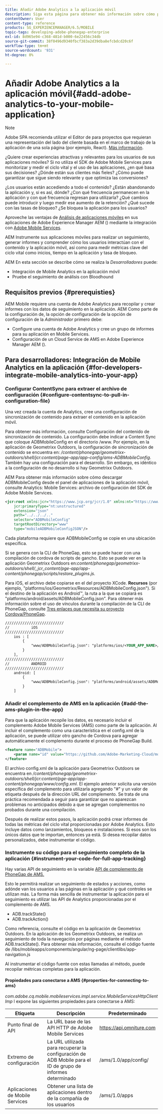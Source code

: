```yaml
---
title: Añadir Adobe Analytics a la aplicación móvil
description: Siga esta página para obtener más información sobre cómo puede utilizar el análisis de aplicaciones móviles en sus aplicaciones Adobe Experience Manager mediante la integración con Adobe Mobile Services.
contentOwner: User
content-type: reference
products: SG_EXPERIENCEMANAGER/6.5/MOBILE
topic-tags: developing-adobe-phonegap-enterprise
exl-id: 8d965e94-c368-481d-b000-6e22456c34db
source-git-commit: 38f0496d9340fbcf383a2d39dba8efcbdcd20c6f
workflow-type: tm+mt
source-wordcount: '931'
ht-degree: 0%

---
```


# Añadir Adobe Analytics a la aplicación móvil{#add-adobe-analytics-to-your-mobile-application}

>[!NOTE]
>
>Adobe SPA recomienda utilizar el Editor de para proyectos que requieran una representación del lado del cliente basada en el marco de trabajo de la aplicación de una sola página (por ejemplo, React). [Más información](/help/sites-developing/spa-overview.md).

¿Quiere crear experiencias atractivas y relevantes para los usuarios de sus aplicaciones móviles? Si no utiliza el SDK de Adobe Mobile Services para monitorizar y medir el ciclo vital y el uso de las aplicaciones, ¿en qué basa sus decisiones? ¿Dónde están sus clientes más fieles? ¿Cómo puede garantizar que sigue siendo relevante y que optimiza las conversiones?

¿Los usuarios están accediendo a todo el contenido? ¿Están abandonando la aplicación y, si es así, dónde? ¿Con qué frecuencia permanecen en la aplicación y con qué frecuencia regresan para utilizarla? ¿Qué cambios puede introducir y luego medir ese aumento de la retención? ¿Qué sucede con las tasas de bloqueo? ¿Se bloquea la aplicación para los usuarios?

Aproveche las ventajas de [Análisis de aplicaciones móviles](https://business.adobe.com/products/analytics/mobile-marketing.html) en sus aplicaciones de Adobe Experience Manager AEM () mediante la integración con [Adobe Mobile Services](https://business.adobe.com/products/campaign/mobile-marketing.html).

AEM Instrumente sus aplicaciones móviles para realizar un seguimiento, generar informes y comprender cómo los usuarios interactúan con el contenido y la aplicación móvil, así como para medir métricas clave del ciclo vital como inicios, tiempo en la aplicación y tasa de bloqueo.

AEM En esta sección se describe cómo se realiza la *Desarrolladores* puede:

* Integración de Mobile Analytics en la aplicación móvil
* Pruebe el seguimiento de análisis con Bloodhound

## Requisitos previos {#prerequisties}

AEM Mobile requiere una cuenta de Adobe Analytics para recopilar y crear informes con los datos de seguimiento en la aplicación. AEM Como parte de la configuración de, la opción de configuración de la opción de configuración de la *Administrador* primero debe:

* Configure una cuenta de Adobe Analytics y cree un grupo de informes para su aplicación en Mobile Services.
* Configuración de un Cloud Service de AMS en Adobe Experience Manager AEM ().

## Para desarrolladores: Integración de Mobile Analytics en la aplicación {#for-developers-integrate-mobile-analytics-into-your-app}

### Configurar ContentSync para extraer el archivo de configuración {#configure-contentsync-to-pull-in-configuration-file}

Una vez creada la cuenta de Analytics, cree una configuración de sincronización de contenido para extraer el contenido en la aplicación móvil.

Para obtener más información, consulte Configuración del contenido de sincronización de contenido. La configuración debe indicar a Content Sync que coloque ADBMobileConfig en el directorio /www. Por ejemplo, en la aplicación de Geometrixx Outdoors, la configuración de sincronización de contenido se encuentra en: */content/phonegap/geometrixx-outdoors/shell/jcr:content/page-app/app-config/ams-ADBMobileConfig*. También hay una configuración para el desarrollo. Sin embargo, es idéntico a la configuración de no desarrollo si hay Geometrixx Outdoors.

AEM Para obtener más información sobre cómo descargar ADBMobileConfig desde el panel de aplicaciones de la aplicación móvil, consulte Analytics: Mobile Services: archivo de configuración del SDK de Adobe Mobile Services.

```xml
<jcr:root xmlns:jcr="https://www.jcp.org/jcr/1.0" xmlns:nt="https://www.jcp.org/jcr/nt/1.0"
    jcr:primaryType="nt:unstructured"
    extension="json"
    path="../../../.."
    selector="ADBMobileConfig"
    targetRootDirectory="www"
    type="mobileADBMobileConfigJSON"/>
```

Cada plataforma requiere que ADBMobileConfig se copie en una ubicación específica.

Si se genera con la CLI de PhoneGap, esto se puede hacer con una compilación de cordova de scripts de gancho. Esto se puede ver en la aplicación Geometrixx Outdoors en:*content/phonegap/geometrixx-outdoors/shell/_jcr_content/pge-app/app-content/phonegap/scripts/restore_plugins.js.*

Para iOS, el archivo debe copiarse en el del proyecto XCode. **Recursos** (por ejemplo, &quot;platforms/ios/Geometrixx/Resources/ADBMobileConfig.json&quot;). Si el destino de la aplicación es Android™, la ruta a la que se copiará es &quot;platforms/android/assets/ADBMobileConfig.json&quot;. Para obtener más información sobre el uso de vínculos durante la compilación de la CLI de PhoneGap, consulte [Tres enlaces que necesita su proyecto Cordova/PhoneGap](https://gist.github.com/jlcarvalho/22402d013bc72f795d45a01836ce735c).

```xml
///////////////////////////
//          iOS
///////////////////////////
    ios : [
        {
            "www/ADBMobileConfig.json": "platforms/ios/<YOUR_APP_NAME>/Resources/ADBMobileConfig.json"
        }
    ],
///////////////////////////
//          ANDROID
///////////////////////////
    android: [
        {
            "www/ADBMobileConfig.json": "platforms/android/assets/ADBMobileConfig.json"
        }
    ]
```

### Añadir el complemento de AMS en la aplicación {#add-the-ams-plugin-in-the-app}

Para que la aplicación recopile los datos, es necesario incluir el complemento Adobe Mobile Services (AMS) como parte de la aplicación. Al incluir el complemento como una característica en el config.xml de la aplicación, se puede utilizar otro gancho de Cordova para agregar automáticamente el complemento durante el proceso de PhoneGap Build.

```xml
<feature name="ADBMobile">
    <param name="id" value="https://github.com/Adobe-Marketing-Cloud/mobile-services#0482f9cedf90c98a8d4b07219ece1933b2e46a60"/>
</feature>
```

El archivo config.xml de la aplicación para Geometrixx Outdoors se encuentra en */content/phonegap/geometrixx-outdoors/shell/jcr:content/pge-app/app-content/phonegap/www/config.xml*. El ejemplo anterior solicita una versión específica del complemento para utilizarla agregando &quot;#&quot; y un valor de etiqueta después de la dirección URL del complemento. Se trata de una práctica recomendada a seguir para garantizar que no aparezcan problemas no anticipados debido a que se agregan complementos no probados durante una compilación.

Después de realizar estos pasos, la aplicación podrá crear informes de todas las métricas del ciclo vital proporcionadas por Adobe Analytics. Esto incluye datos como lanzamientos, bloqueos e instalaciones. Si esos son los únicos datos que te importan, entonces ya está. Si desea recopilar datos personalizados, debe instrumentar el código.

### Instrumente su código para el seguimiento completo de la aplicación {#instrument-your-code-for-full-app-tracking}

Hay varias API de seguimiento en la variable [API de complemento de PhoneGap de AMS.](https://github.com/Adobe-Marketing-Cloud/mobile-services/blob/master/docs/ios/phonegap/phonegap-methods.md)

Esto le permitirá realizar un seguimiento de estados y acciones, como adónde van los usuarios a las páginas en la aplicación y qué controles se utilizan más. La forma más sencilla de instrumentar la aplicación para el seguimiento es utilizar las API de Analytics proporcionadas por el complemento de AMS.

* ADB.trackState()
* ADB.trackAction()

Como referencia, consulte el código en la aplicación de Geometrixx Outdoors. En la aplicación de los Geometrixx Outdoors, se realiza un seguimiento de toda la navegación por páginas mediante el método ADB.trackState(). Para obtener más información, consulte el código fuente de /libs/mobileapps/components/angular/ng-page/clientlibs/app-navigation.js

Al instrumentar el código fuente con estas llamadas al método, puede recopilar métricas completas para la aplicación.

#### Propiedades para conectarse a AMS {#properties-for-connecting-to-ams}

*com.adobe.cq.mobile.mobileservices.impl.service.MobileServicesHttpClientImp* l expone las siguientes propiedades para conectarse a AMS:

| **Etiqueta** | **Descripción** | **Predeterminado** |
|---|---|---|
| Punto final de API | La URL base de las API HTTP de Adobe Mobile Services | https://api.omniture.com |
| Extremo de configuración | La URL utilizada para recuperar la configuración de ADB Mobile para el ID de grupo de informes determinado | /ams/1.0/app/config/ |
| Aplicaciones de Mobile Services | Obtener una lista de aplicaciones dentro de la compañía de los usuarios | /ams/1.0/apps |
